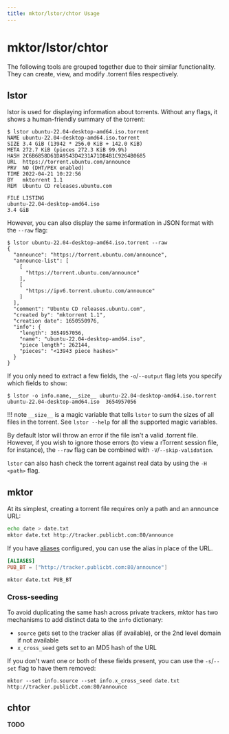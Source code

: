 ```yaml
---
title: mktor/lstor/chtor Usage
---
```

# mktor/lstor/chtor

The following tools are grouped together due to their similar functionality. They can create, view, and modify .torrent files
respectively.

## lstor

lstor is used for displaying information about torrents. Without any flags, it shows a human-friendly summary of the torrent:

```
$ lstor ubuntu-22.04-desktop-amd64.iso.torrent 
NAME ubuntu-22.04-desktop-amd64.iso.torrent
SIZE 3.4 GiB (13942 * 256.0 KiB + 142.0 KiB)
META 272.7 KiB (pieces 272.3 KiB 99.9%)
HASH 2C6B6858D61DA9543D4231A71DB4B1C9264B0685
URL  https://torrent.ubuntu.com/announce
PRV  NO (DHT/PEX enabled)
TIME 2022-04-21 10:22:56
BY   mktorrent 1.1
REM  Ubuntu CD releases.ubuntu.com

FILE LISTING
ubuntu-22.04-desktop-amd64.iso                                         3.4 GiB
```

However, you can also display the same information in JSON format with the `--raw` flag:

```
$ lstor ubuntu-22.04-desktop-amd64.iso.torrent --raw 
{
  "announce": "https://torrent.ubuntu.com/announce",
  "announce-list": [
    [
      "https://torrent.ubuntu.com/announce"
    ],
    [
      "https://ipv6.torrent.ubuntu.com/announce"
    ]
  ],
  "comment": "Ubuntu CD releases.ubuntu.com",
  "created by": "mktorrent 1.1",
  "creation date": 1650550976,
  "info": {
    "length": 3654957056,
    "name": "ubuntu-22.04-desktop-amd64.iso",
    "piece length": 262144,
    "pieces": "<13943 piece hashes>"
  }
}
```

If you only need to extract a few fields, the `-o`/`--output` flag lets you specify 
which fields to show:

```
$ lstor -o info.name,__size__ ubuntu-22.04-desktop-amd64.iso.torrent
ubuntu-22.04-desktop-amd64.iso	3654957056
```

!!! note
    `__size__` is a magic variable that tells `lstor` to sum the sizes of all files in the torrent. See `lstor --help`
    for all the supported magic variables.


By default lstor will throw an error if the file isn't a valid .torrent file. However,
if you wish to ignore those errors (to view a rTorrent session file, for instance),
the `--raw` flag can be combined with `-V`/`--skip-validation`.

`lstor` can also hash check the torrent against real data by using the `-H <path>` flag.

## mktor

At its simplest, creating a torrent file requires only a path and an announce URL:

```bash
echo date > date.txt
mktor date.txt http://tracker.publicbt.com:80/announce
```

If you have [aliases](configuration.md#aliases) configured, you can use the alias in place of the URL.

```toml title="config.toml"
[ALIASES]
PUB_BT = ["http://tracker.publicbt.com:80/announce"]
```
```bash
mktor date.txt PUB_BT
```

### Cross-seeding

To avoid duplicating the same hash across private trackers,
mktor has two mechanisms to add distinct data to the `info` dictionary:

* `source` gets set to the tracker alias (if available), or the 2nd level domain if not available
* `x_cross_seed` gets set to an MD5 hash of the URL

If you don't want one or both of these fields present, you can use the `-s`/`--set` flag
to have them removed:

```
mktor --set info.source --set info.x_cross_seed date.txt http://tracker.publicbt.com:80/announce
```

## chtor

**TODO**
